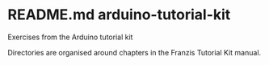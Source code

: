 # README.md arduino-tutorial-kit

Exercises from the Arduino tutorial kit

Directories are organised around chapters in the Franzis Tutorial Kit manual.
